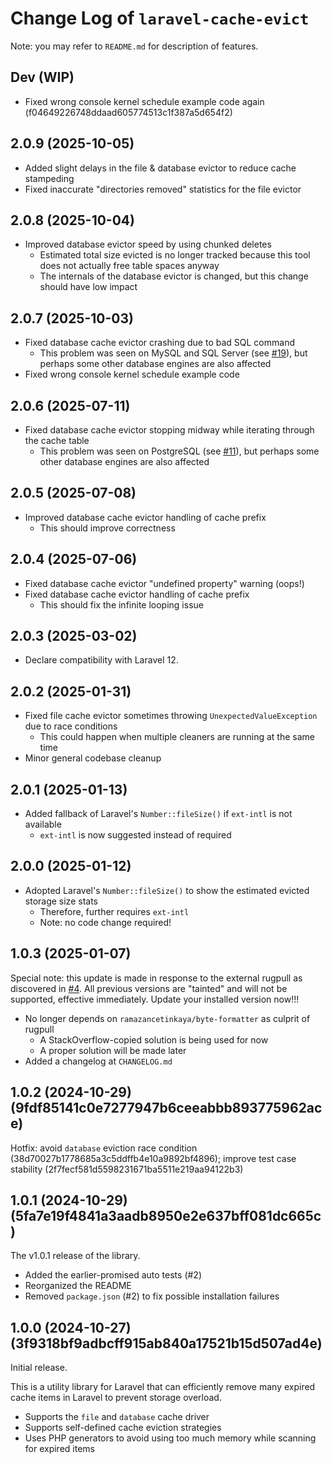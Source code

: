 # Change Log of `laravel-cache-evict`
Note: you may refer to `README.md` for description of features.

## Dev (WIP)
- Fixed wrong console kernel schedule example code again (f04649226748ddaad605774513c1f387a5d654f2)

## 2.0.9 (2025-10-05)
- Added slight delays in the file & database evictor to reduce cache stampeding
- Fixed inaccurate "directories removed" statistics for the file evictor

## 2.0.8 (2025-10-04)
- Improved database evictor speed by using chunked deletes
  - Estimated total size evicted is no longer tracked because this tool does not actually free table spaces anyway
  - The internals of the database evictor is changed, but this change should have low impact

## 2.0.7 (2025-10-03)
- Fixed database cache evictor crashing due to bad SQL command
  - This problem was seen on MySQL and SQL Server (see [#19](https://github.com/Vectorial1024/laravel-cache-evict/issues/19)), but perhaps some other database engines are also affected
- Fixed wrong console kernel schedule example code

## 2.0.6 (2025-07-11)
- Fixed database cache evictor stopping midway while iterating through the cache table
  - This problem was seen on PostgreSQL (see [#11](https://github.com/Vectorial1024/laravel-cache-evict/issues/11)), but perhaps some other database engines are also affected

## 2.0.5 (2025-07-08)
- Improved database cache evictor handling of cache prefix
  - This should improve correctness

## 2.0.4 (2025-07-06)
- Fixed database cache evictor "undefined property" warning (oops!)
- Fixed database cache evictor handling of cache prefix
  - This should fix the infinite looping issue

## 2.0.3 (2025-03-02)
- Declare compatibility with Laravel 12. 

## 2.0.2 (2025-01-31)
- Fixed file cache evictor sometimes throwing `UnexpectedValueException` due to race conditions
  - This could happen when multiple cleaners are running at the same time
- Minor general codebase cleanup

## 2.0.1 (2025-01-13)
- Added fallback of Laravel's `Number::fileSize()` if `ext-intl` is not available
  - `ext-intl` is now suggested instead of required

## 2.0.0 (2025-01-12)
- Adopted Laravel's `Number::fileSize()` to show the estimated evicted storage size stats
  - Therefore, further requires `ext-intl`
  - Note: no code change required!

## 1.0.3 (2025-01-07)
Special note: this update is made in response to the external rugpull as discovered in [#4](https://github.com/Vectorial1024/laravel-cache-evict/issues/4). All previous versions are "tainted" and will not be supported, effective immediately. Update your installed version now!!!
- No longer depends on `ramazancetinkaya/byte-formatter` as culprit of rugpull
  - A StackOverflow-copied solution is being used for now
  - A proper solution will be made later
- Added a changelog at `CHANGELOG.md`

## 1.0.2 (2024-10-29) (9fdf85141c0e7277947b6ceeabbb893775962ace)
Hotfix: avoid `database` eviction race condition (38d70027b1778685a3c5ddffb4e10a9892bf4896); improve test case stability (2f7fecf581d5598231671ba5511e219aa94122b3)

## 1.0.1 (2024-10-29) (5fa7e19f4841a3aadb8950e2e637bff081dc665c)
The v1.0.1 release of the library.
- Added the earlier-promised auto tests (#2)
- Reorganized the README
- Removed `package.json` (#2) to fix possible installation failures

## 1.0.0 (2024-10-27) (3f9318bf9adbcff915ab840a17521b15d507ad4e)
Initial release.

This is a utility library for Laravel that can efficiently remove many expired cache items in Laravel to prevent storage overload.
- Supports the `file` and `database` cache driver
- Supports self-defined cache eviction strategies
- Uses PHP generators to avoid using too much memory while scanning for expired items
